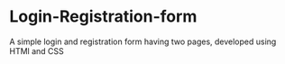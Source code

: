 # Login-Registration-form
 A simple login and registration form having two pages, developed using HTMl and CSS
##
